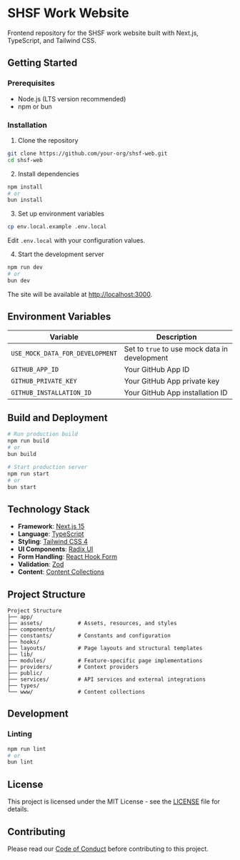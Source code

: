# SHSF Work Website

Frontend repository for the SHSF work website built with Next.js, TypeScript, and Tailwind CSS.

## Getting Started

### Prerequisites

- Node.js (LTS version recommended)
- npm or bun

### Installation

1. Clone the repository

```bash
git clone https://github.com/your-org/shsf-web.git
cd shsf-web
```

2. Install dependencies

```bash
npm install
# or
bun install
```

3. Set up environment variables

```bash
cp env.local.example .env.local
```

Edit `.env.local` with your configuration values.

4. Start the development server

```bash
npm run dev
# or
bun dev
```

The site will be available at [http://localhost:3000](http://localhost:3000).

## Environment Variables

| Variable                        | Description                                   |
| ------------------------------- | --------------------------------------------- |
| `USE_MOCK_DATA_FOR_DEVELOPMENT` | Set to `true` to use mock data in development |
| `GITHUB_APP_ID`                 | Your GitHub App ID                            |
| `GITHUB_PRIVATE_KEY`            | Your GitHub App private key                   |
| `GITHUB_INSTALLATION_ID`        | Your GitHub App installation ID               |

## Build and Deployment

```bash
# Run production build
npm run build
# or
bun build

# Start production server
npm run start
# or
bun start
```

## Technology Stack

- **Framework**: [Next.js 15](https://nextjs.org/)
- **Language**: [TypeScript](https://www.typescriptlang.org/)
- **Styling**: [Tailwind CSS 4](https://tailwindcss.com/)
- **UI Components**: [Radix UI](https://www.radix-ui.com/)
- **Form Handling**: [React Hook Form](https://react-hook-form.com/)
- **Validation**: [Zod](https://zod.dev/)
- **Content**: [Content Collections](https://content-collections.vercel.app/)

## Project Structure

```
Project Structure
├── app/
├── assets/           # Assets, resources, and styles
├── components/
├── constants/        # Constants and configuration
├── hooks/
├── layouts/          # Page layouts and structural templates
├── lib/
├── modules/          # Feature-specific page implementations
├── providers/        # Context providers
├── public/
├── services/         # API services and external integrations
├── types/
└── www/              # Content collections
```

## Development

### Linting

```bash
npm run lint
# or
bun lint
```

## License

This project is licensed under the MIT License - see the [LICENSE](LICENSE) file for details.

## Contributing

Please read our [Code of Conduct](CODE_OF_CONDUCT.md) before contributing to this project.

